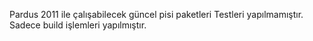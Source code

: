 Pardus 2011 ile çalışabilecek güncel pisi paketleri
Testleri yapılmamıştır. Sadece build işlemleri yapılmıştır.
